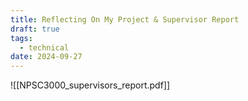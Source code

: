 ```yaml
---
title: Reflecting On My Project & Supervisor Report
draft: true
tags:
  - technical
date: 2024-09-27
---
```


 
 
 
 ![[NPSC3000_supervisors_report.pdf]]
